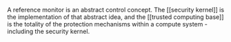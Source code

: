 A reference monitor is an abstract control concept. The [[security kernel]] is the implementation of that abstract idea, and the [[trusted computing base]] is the totality of the protection mechanisms within a compute system - including the security kernel.

